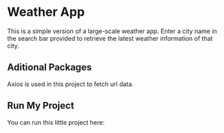 # Weather App

This is a simple version of a large-scale weather app. Enter a city name in the search bar provided to retrieve the latest weather
information of that city.

## Aditional Packages 

Axios is used in this project to fetch url data.

## Run My Project

You can run this little project here: 